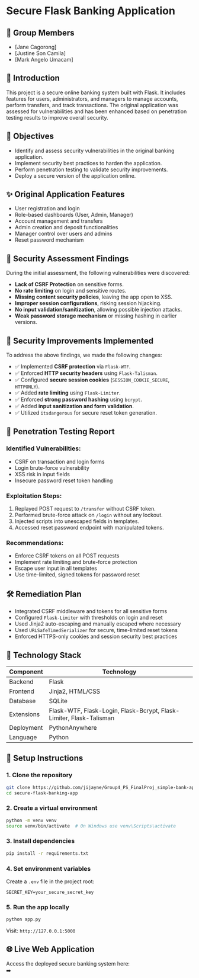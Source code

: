 # Secure Flask Banking Application

## 👥 Group Members
- [Jane Cagorong]
- [Justine Son Camila]
- [Mark Angelo Umacam]


## 📘 Introduction

This project is a secure online banking system built with Flask. It includes features for users, administrators, and managers to manage accounts, perform transfers, and track transactions. The original application was assessed for vulnerabilities and has been enhanced based on penetration testing results to improve overall security.

## 🎯 Objectives

- Identify and assess security vulnerabilities in the original banking application.
- Implement security best practices to harden the application.
- Perform penetration testing to validate security improvements.
- Deploy a secure version of the application online.

## ✨ Original Application Features

- User registration and login
- Role-based dashboards (User, Admin, Manager)
- Account management and transfers
- Admin creation and deposit functionalities
- Manager control over users and admins
- Reset password mechanism

## 🚨 Security Assessment Findings

During the initial assessment, the following vulnerabilities were discovered:

- **Lack of CSRF Protection** on sensitive forms.
- **No rate limiting** on login and sensitive routes.
- **Missing content security policies**, leaving the app open to XSS.
- **Improper session configurations**, risking session hijacking.
- **No input validation/sanitization**, allowing possible injection attacks.
- **Weak password storage mechanism** or missing hashing in earlier versions.

## 🔐 Security Improvements Implemented

To address the above findings, we made the following changes:

- ✅ Implemented **CSRF protection** via `Flask-WTF`.
- ✅ Enforced **HTTP security headers** using `Flask-Talisman`.
- ✅ Configured **secure session cookies** (`SESSION_COOKIE_SECURE`, `HTTPONLY`).
- ✅ Added **rate limiting** using `Flask-Limiter`.
- ✅ Enforced **strong password hashing** using `bcrypt`.
- ✅ Added **input sanitization and form validation**.
- ✅ Utilized `itsdangerous` for secure reset token generation.

## 🧪 Penetration Testing Report

### Identified Vulnerabilities:
- CSRF on transaction and login forms
- Login brute-force vulnerability
- XSS risk in input fields
- Insecure password reset token handling

### Exploitation Steps:
1. Replayed POST request to `/transfer` without CSRF token.
2. Performed brute-force attack on `/login` without any lockout.
3. Injected scripts into unescaped fields in templates.
4. Accessed reset password endpoint with manipulated tokens.

### Recommendations:
- Enforce CSRF tokens on all POST requests
- Implement rate limiting and brute-force protection
- Escape user input in all templates
- Use time-limited, signed tokens for password reset

## 🛠 Remediation Plan

- Integrated CSRF middleware and tokens for all sensitive forms
- Configured `Flask-Limiter` with thresholds on login and reset
- Used Jinja2 auto-escaping and manually escaped where necessary
- Used `URLSafeTimedSerializer` for secure, time-limited reset tokens
- Enforced HTTPS-only cookies and session security best practices

## 🧰 Technology Stack

| Component       | Technology          |
|----------------|---------------------|
| Backend         | Flask               |
| Frontend        | Jinja2, HTML/CSS    |
| Database        | SQLite              |
| Extensions      | Flask-WTF, Flask-Login, Flask-Bcrypt, Flask-Limiter, Flask-Talisman |
| Deployment      | PythonAnywhere      |
| Language        | Python              |

## 🚀 Setup Instructions

### 1. Clone the repository
```bash
git clone https://github.com/jijayne/Group4_PS_FinalProj_simple-bank-app-v2.git
cd secure-flask-banking-app
```

### 2. Create a virtual environment
```bash
python -m venv venv
source venv/bin/activate  # On Windows use venv\Scripts\activate
```

### 3. Install dependencies
```bash
pip install -r requirements.txt
```

### 4. Set environment variables
Create a `.env` file in the project root:

```
SECRET_KEY=your_secure_secret_key
```

### 5. Run the app locally
```bash
python app.py
```

Visit: `http://127.0.0.1:5000`


## 🌐 Live Web Application

Access the deployed secure banking system here:  
➡️ 
